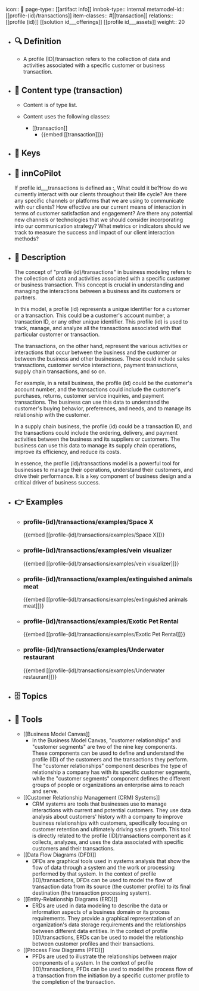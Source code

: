 icon:: 🧿
page-type:: [[artifact info]]
innbok-type:: internal
metamodel-id:: [[profile-(id)/transactions]]
item-classes:: #[[transaction]]
relations:: [[profile (id)]] [[solution id___offerings]] [[profile id___assets]]
weight:: 20

- ## 🔍 Definition
  - A profile (ID)/transaction refers to the collection of data and activities associated with a specific customer or business transaction.
- ## 📰 Content type (transaction)
  - Content is of type list.
  
  - Content uses the following classes:
    - [[transaction]]
      - {{embed [[transaction]]}}
  
- ## 🔑 Keys
  
- ## 🤖 innCoPilot
  If profile id___transactions is defined as :, What could it be?How do we currently interact with our clients throughout their life cycle?
  Are there any specific channels or platforms that we are using to communicate with our clients?
  How effective are our current means of interaction in terms of customer satisfaction and engagement?
  Are there any potential new channels or technologies that we should consider incorporating into our communication strategy?
  What metrics or indicators should we track to measure the success and impact of our client interaction methods?
- ## 📖 Description
  The concept of "profile (id)/transactions" in business modeling refers to the collection of data and activities associated with a specific customer or business transaction. This concept is crucial in understanding and managing the interactions between a business and its customers or partners.
  
  In this model, a profile (id) represents a unique identifier for a customer or a transaction. This could be a customer's account number, a transaction ID, or any other unique identifier. This profile (id) is used to track, manage, and analyze all the transactions associated with that particular customer or transaction.
  
  The transactions, on the other hand, represent the various activities or interactions that occur between the business and the customer or between the business and other businesses. These could include sales transactions, customer service interactions, payment transactions, supply chain transactions, and so on.
  
  For example, in a retail business, the profile (id) could be the customer's account number, and the transactions could include the customer's purchases, returns, customer service inquiries, and payment transactions. The business can use this data to understand the customer's buying behavior, preferences, and needs, and to manage its relationship with the customer.
  
  In a supply chain business, the profile (id) could be a transaction ID, and the transactions could include the ordering, delivery, and payment activities between the business and its suppliers or customers. The business can use this data to manage its supply chain operations, improve its efficiency, and reduce its costs.
  
  In essence, the profile (id)/transactions model is a powerful tool for businesses to manage their operations, understand their customers, and drive their performance. It is a key component of business design and a critical driver of business success.
- ## 👉 Examples
  - ### profile-(id)/transactions/examples/Space X
    {{embed [[profile-(id)/transactions/examples/Space X]]}}
  - ### profile-(id)/transactions/examples/vein visualizer
    {{embed [[profile-(id)/transactions/examples/vein visualizer]]}}
  - ### profile-(id)/transactions/examples/extinguished animals meat
    {{embed [[profile-(id)/transactions/examples/extinguished animals meat]]}}
  - ### profile-(id)/transactions/examples/Exotic Pet Rental
    {{embed [[profile-(id)/transactions/examples/Exotic Pet Rental]]}}
  - ### profile-(id)/transactions/examples/Underwater restaurant
    {{embed [[profile-(id)/transactions/examples/Underwater restaurant]]}}
  
- ## 🗄️ Topics
  
- ## 🧰 Tools
  - [[Business Model Canvas]]
    - In the Business Model Canvas, "customer relationships" and "customer segments" are two of the nine key components. These components can be used to define and understand the profile (ID) of the customers and the transactions they perform. The "customer relationships" component describes the type of relationship a company has with its specific customer segments, while the "customer segments" component defines the different groups of people or organizations an enterprise aims to reach and serve.
  - [[Customer Relationship Management (CRM) Systems]]
    - CRM systems are tools that businesses use to manage interactions with current and potential customers. They use data analysis about customers' history with a company to improve business relationships with customers, specifically focusing on customer retention and ultimately driving sales growth. This tool is directly related to the profile (ID)/transactions component as it collects, analyzes, and uses the data associated with specific customers and their transactions.
  - [[Data Flow Diagrams (DFD)]]
    - DFDs are graphical tools used in systems analysis that show the flow of data through a system and the work or processing performed by that system. In the context of profile (ID)/transactions, DFDs can be used to model the flow of transaction data from its source (the customer profile) to its final destination (the transaction processing system).
  - [[Entity-Relationship Diagrams (ERD)]]
    - ERDs are used in data modeling to describe the data or information aspects of a business domain or its process requirements. They provide a graphical representation of an organization's data storage requirements and the relationships between different data entities. In the context of profile (ID)/transactions, ERDs can be used to model the relationship between customer profiles and their transactions.
  - [[Process Flow Diagrams (PFD)]]
    - PFDs are used to illustrate the relationships between major components of a system. In the context of profile (ID)/transactions, PFDs can be used to model the process flow of a transaction from the initiation by a specific customer profile to the completion of the transaction.
